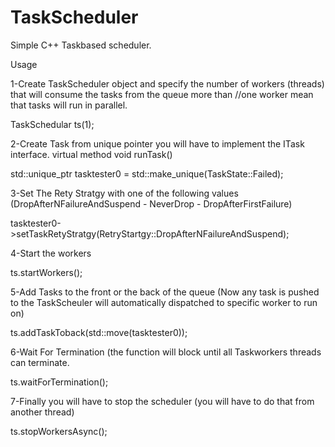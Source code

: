 # TaskScheduler
Simple C++ Taskbased scheduler.

Usage

1-Create TaskScheduler object and specify the number of workers (threads) that will consume the tasks from the queue more than //one worker mean that tasks will run in parallel.

TaskSchedular ts(1);

2-Create Task from unique pointer you will have to implement the ITask interface. virtual method void runTask()  

std::unique_ptr<TaskMockTester> tasktester0 = std::make_unique<TaskMockTester>(TaskState::Failed);

3-Set The Rety Stratgy with one of the following values (DropAfterNFailureAndSuspend - NeverDrop - DropAfterFirstFailure)

tasktester0->setTaskRetyStratgy(RetryStartgy::DropAfterNFailureAndSuspend);

4-Start the workers

ts.startWorkers();

5-Add Tasks to the front or the back of the queue (Now any task is pushed to the TaskScheuler will automatically dispatched to specific worker to run on)

ts.addTaskToback(std::move(tasktester0));

6-Wait For Termination (the function will block until all Taskworkers threads can terminate. 

ts.waitForTermination();

7-Finally you will have to stop the scheduler (you will have to do that from another thread)

ts.stopWorkersAsync();